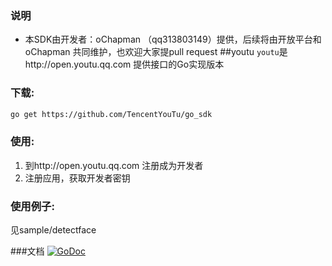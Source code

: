 ### 说明

- 本SDK由开发者：oChapman  （qq313803149）提供，后续将由开放平台和oChapman  共同维护，也欢迎大家提pull request
##youtu
`youtu`是http://open.youtu.qq.com 提供接口的Go实现版本


### 下载:

```bash
go get https://github.com/TencentYouTu/go_sdk
```

### 使用:
1. 到http://open.youtu.qq.com 注册成为开发者
2. 注册应用，获取开发者密钥

### 使用例子:
见sample/detectface


###文档
[![GoDoc](https://godoc.org/github.com/TencentYouTu/go_sdk?status.svg)](https://godoc.org/github.com/TencentYouTu/go_sdk)